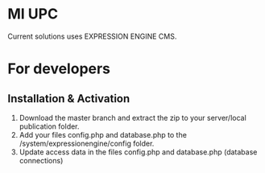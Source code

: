 MI UPC
===================================

Current solutions uses EXPRESSION ENGINE CMS. 

For developers
==============


Installation & Activation
-------------------------

1. Download the master branch and extract the zip to your server/local publication folder. 
2. Add your files config.php and database.php to the /system/expressionengine/config folder. 
3. Update access data in the files config.php and database.php (database connections)
